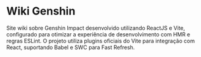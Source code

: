 # Wiki Genshin

Site wiki sobre Genshin Impact desenvolvido utilizando ReactJS e Vite, configurado para otimizar a experiência de desenvolvimento com HMR e regras ESLint. O projeto utiliza plugins oficiais do Vite para integração com React, suportando Babel e SWC para Fast Refresh.
